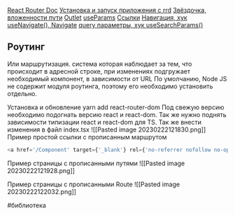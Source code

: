 [React Router Doc](https://reactrouter.com/en/main)
[Установка и запуск приложения с rrd](https://youtu.be/54XOTSmQ0Dc)
[Звёздочка, вложенности пути](https://youtu.be/cxv6tv9rnu8)
[Outlet](https://youtu.be/cxv6tv9rnu8?t=154)
[useParams](https://youtu.be/hKfKfqhGzxA)
[Ссылки](https://youtu.be/6pm3BOLUT8U)
[Навигация, хук useNavigate(), Navigate](https://youtu.be/ensVZJGos08)
[query параметры, хук useSearchParams()](https://youtu.be/ZmBUq3v03so)
## Роутинг
Или маршрутизация. система которая наблюдает за тем, что происходит в адресной строке, при изменениях подгружает необходимый компонент, в зависимости от URL
По умолчанию, Node JS не содержит модуля роутинга, поэтому его необходимо установить отдельно.

Установка и обновление
    yarn add react-router-dom
    Под свежую версию необходимо подогнать версию react  и react-dom.
    Так же нужно поднять зависимости типизации react  и react-dom для TS.
    Так же внести изменения в файл index.tsx
    ![[Pasted image 20230222121830.png]]
Пример простой ссылки с прописанным маршрутом
```js
<a href='/Component' target={'_blank'} rel={'no-referrer nofollow no-opener'}  
```
Пример страницы с прописанными путями
![[Pasted image 20230222121928.png]]

Пример страницы с прописанными Route
![[Pasted image 20230222122032.png]]


#библиотека
